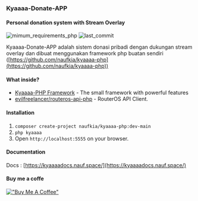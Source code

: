 ### Kyaaaa-Donate-APP
#### Personal donation system with Stream Overlay

![mimum_requirements_php](https://img.shields.io/badge/PHP-^7.3|^8.0-green?style=flat-square&logo=PHP)
![last_commit](https://img.shields.io/github/last-commit/naufkia/kyaaaa-php?style=flat-square)

Kyaaaa-Donate-APP adalah sistem donasi pribadi dengan dukungan stream overlay dan dibuat menggunakan framework php buatan sendiri ([https://github.com/naufkia/kyaaaa-php](https://github.com/naufkia/kyaaaa-php))

#### What inside?

* [Kyaaaa-PHP Framework](https://www.codeigniter.com/) - The small framework with powerful features
* [evilfreelancer/routeros-api-php](https://github.com/EvilFreelancer/routeros-api-php) - RouterOS API Client.

#### Installation
1. `composer create-project naufkia/kyaaaa-php:dev-main`
2. `php kyaaaa`
3. Open `http://localhost:5555` on your browser.

#### Documentation
Docs : [https://kyaaaadocs.nauf.space/](https://kyaaaadocs.nauf.space/)

#### Buy me a coffe
[!["Buy Me A Coffee"](https://nauf.space/orange_img.webp)](https://nauf.space/donate)

